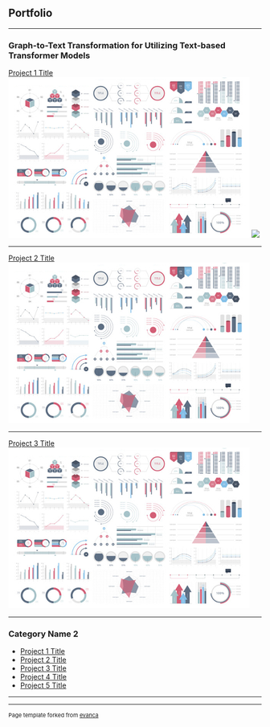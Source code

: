 ## Portfolio

---

### Graph-to-Text Transformation for Utilizing Text-based Transformer Models

[Project 1 Title](/sample_page)
<img src="images/dummy_thumbnail.jpg?raw=true"/>
[![](https://img.shields.io/badge/GitHub-View%20on%20GitHub-blue
)](https://github.com/barel-guy/Graph-to-Text)


---
[Project 2 Title](/pdf/sample_presentation.pdf)
<img src="images/dummy_thumbnail.jpg?raw=true"/>

---
[Project 3 Title](http://example.com/)
<img src="images/dummy_thumbnail.jpg?raw=true"/>

---

### Category Name 2

- [Project 1 Title](http://example.com/)
- [Project 2 Title](http://example.com/)
- [Project 3 Title](http://example.com/)
- [Project 4 Title](http://example.com/)
- [Project 5 Title](http://example.com/)

---




---
<p style="font-size:11px">Page template forked from <a href="https://github.com/evanca/quick-portfolio">evanca</a></p>
<!-- Remove above link if you don't want to attibute -->
